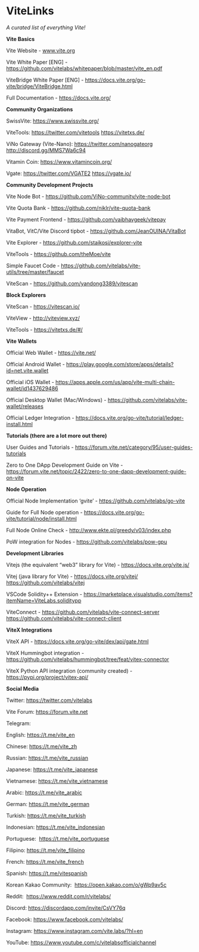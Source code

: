 # ViteLinks
*A curated list of everything Vite!*



**Vite Basics**

Vite Website - www.vite.org

Vite White Paper [ENG] - https://github.com/vitelabs/whitepaper/blob/master/vite_en.pdf

ViteBridge White Paper [ENG] - https://docs.vite.org/go-vite/bridge/ViteBridge.html

Full Documentation - https://docs.vite.org/

**Community Organizations**

SwissVite:  https://www.swissvite.org/

ViteTools: https://twitter.com/vitetools       https://vitetxs.de/

ViNo Gateway (Vite-Nano):   https://twitter.com/nanogateorg    http://discord.gg/MMS7Wa6c94

Vitamin Coin:  https://www.vitamincoin.org/
  

Vgate:    https://twitter.com/VGATE2   https://vgate.io/

**Community Development Projects**

Vite Node Bot - https://github.com/ViNo-community/vite-node-bot

Vite Quota Bank -  https://github.com/niklr/vite-quota-bank

Vite Payment Frontend -  https://github.com/vaibhavgeek/vitepay

VitaBot, VitC/Vite Discord tipbot  - https://github.com/JeanOUINA/VitaBot

Vite Explorer  - https://github.com/staikosi/explorer-vite

ViteTools -  https://github.com/theMoe/vite

Simple Faucet Code -  https://github.com/vitelabs/vite-utils/tree/master/faucet

ViteScan -  https://github.com/yandong3389/vitescan

**Block Explorers**

ViteScan - https://vitescan.io/

ViteView - http://viteview.xyz/ 

ViteTools - https://vitetxs.de/#/

 

**Vite Wallets**

Official Web Wallet - https://vite.net/


Official Android Wallet -  https://play.google.com/store/apps/details?id=net.vite.wallet

Official iOS Wallet -  https://apps.apple.com/us/app/vite-multi-chain-wallet/id1437629486

Official Desktop Wallet (Mac/Windows) -  https://github.com/vitelabs/vite-wallet/releases

Official Ledger Integration -  https://docs.vite.org/go-vite/tutorial/ledger-install.html


**Tutorials (there are a lot more out there)**

User Guides and Tutorials - https://forum.vite.net/category/95/user-guides-tutorials
 
Zero to One DApp Development Guide on Vite - https://forum.vite.net/topic/2422/zero-to-one-dapp-development-guide-on-vite

 

**Node Operation**

Official Node Implementation ‘gvite’ -  https://github.com/vitelabs/go-vite

Guide for Full Node operation - https://docs.vite.org/go-vite/tutorial/node/install.html

Full Node Online Check - http://www.ekte.pl/greedy/v03/index.php

PoW integration for Nodes -  https://github.com/vitelabs/pow-gpu

**Development Libraries**

Vitejs (the equivalent “web3” library for Vite) - https://docs.vite.org/vite.js/

Vitej (java library for Vite) - https://docs.vite.org/vitej/      https://github.com/vitelabs/vitej

VSCode Solidity++ Extension - https://marketplace.visualstudio.com/items?itemName=ViteLabs.soliditypp  

ViteConnect -   https://github.com/vitelabs/vite-connect-server   https://github.com/vitelabs/vite-connect-client


**ViteX Integrations**

ViteX API - https://docs.vite.org/go-vite/dex/api/gate.html

ViteX Hummingbot integration -  https://github.com/vitelabs/hummingbot/tree/feat/vitex-connector

ViteX Python API integration (community created) -  https://pypi.org/project/vitex-api/

**Social Media**

Twitter: https://twitter.com/vitelabs

Vite Forum: https://forum.vite.net

Telegram:

English: https://t.me/vite_en

Chinese: https://t.me/vite_zh

Russian: https://t.me/vite_russian

Japanese: https://t.me/vite_japanese

Vietnamese: https://t.me/vite_vietnamese

Arabic: https://t.me/vite_arabic

German: https://t.me/vite_german

Turkish: https://t.me/vite_turkish

Indonesian: https://t.me/vite_indonesian

Portuguese:  https://t.me/vite_portuguese

Filipino: https://t.me/vite_filipino

French: https://t.me/vite_french

Spanish: https://t.me/vitespanish

Korean Kakao Community:  https://open.kakao.com/o/gWp9av5c

Reddit:  https://www.reddit.com/r/vitelabs/

Discord: https://discordapp.com/invite/CsVY76q

Facebook: https://www.facebook.com/vitelabs/

Instagram: https://www.instagram.com/vite.labs/?hl=en

YouTube: https://www.youtube.com/c/vitelabsofficialchannel

